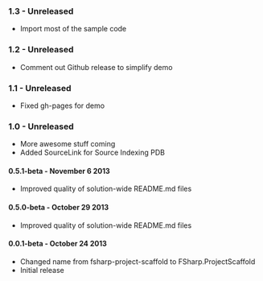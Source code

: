 ### 1.3 - Unreleased
* Import most of the sample code

### 1.2 - Unreleased
* Comment out Github release to simplify demo

### 1.1 - Unreleased
* Fixed gh-pages for demo

### 1.0 - Unreleased
* More awesome stuff coming
* Added SourceLink for Source Indexing PDB

#### 0.5.1-beta - November 6 2013
* Improved quality of solution-wide README.md files
 
#### 0.5.0-beta - October 29 2013
* Improved quality of solution-wide README.md files

#### 0.0.1-beta - October 24 2013
* Changed name from fsharp-project-scaffold to FSharp.ProjectScaffold
* Initial release

